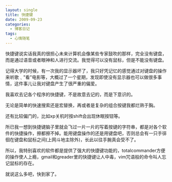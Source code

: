```yaml
---
layout: single
title: 快捷键
date: 2009-09-23
categories:
  - 博客日记
tags:
  - 心情随笔
---
```


快捷键说实话我真的很担心未来计算机会像某些专家鼓吹的那样，完全没有键盘，而是通过语音或者眼神和人进行交流。我觉得可以没有鼠标，但是不能没有键盘。

记得大学的时候，有一次我的显示器坏了，我只好凭记忆的感觉通过对键盘的操作来听歌﹑\"看\"电影等，大概过了一个星期，发现即使没有显示器也可以做很多事情，这件事儿让我对键盘产生了很严重的偏爱。

我喜欢去记各个程序的快捷键，不是故意去记的，而是下意识的。

无论是简单的快速搜索还是宏替换，再或者是复杂的组合按键我都烂熟于胸。

还有比较偏门的，比如xp关机时按shift会出现休眠按钮等。

所已我一想到快捷键脑子里就会飞过一片一片的写着按键的字符串，都是对各个软件的快捷操作，擦都擦不掉。能用键盘操作的还是用键盘吧，否则总会有一只手徘徊在键盘和鼠标之间(上网斗地主除外)，长此以往手腕真会受不了。

所以，我特别喜欢的软件都是提供了强大的快捷键功能的，totalcommander方便的操作使人上瘾，gmail和greader里的快捷键让人中毒，vim咒语般的命令叫人忘记鼠标的存在。

就说这么多吧，快到家了。
